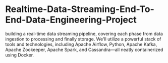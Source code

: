 # Realtime-Data-Streaming-End-To-End-Data-Engineering-Project
 building a real-time data streaming pipeline, covering each phase from data ingestion to processing and finally storage. We'll utilize a powerful stack of tools and technologies, including Apache Airflow, Python, Apache Kafka, Apache Zookeeper, Apache Spark, and Cassandra—all neatly containerized using Docker.
